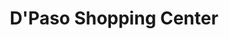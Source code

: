 ---
title: "D'Paso Shopping Center"
url: /san-miguel/dpaso-shopping-center/
shop: Einkaufszentrum
---